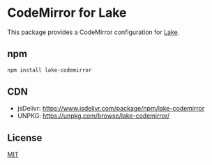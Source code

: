 # CodeMirror for Lake

This package provides a CodeMirror configuration for [Lake](http://lakejs.org/).

## npm

```bash
npm install lake-codemirror
```

## CDN

* jsDelivr: https://www.jsdelivr.com/package/npm/lake-codemirror
* UNPKG: https://unpkg.com/browse/lake-codemirror/

## License

[MIT](https://github.com/lakejs/lake-codemirror/blob/main/LICENSE)
